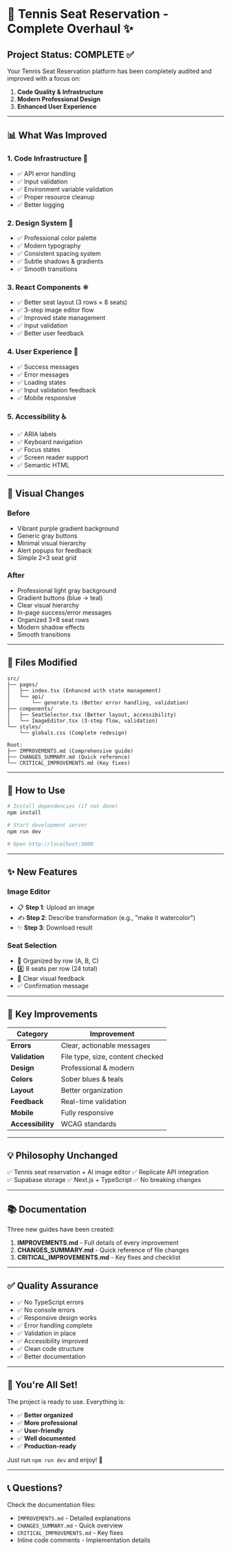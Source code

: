 # 🎾 Tennis Seat Reservation - Complete Overhaul ✨

## Project Status: **COMPLETE** ✅

Your Tennis Seat Reservation platform has been completely audited and improved with a focus on:
1. **Code Quality & Infrastructure**
2. **Modern Professional Design**
3. **Enhanced User Experience**

---

## 📊 What Was Improved

### 1. **Code Infrastructure** 🔧
- ✅ API error handling
- ✅ Input validation  
- ✅ Environment variable validation
- ✅ Proper resource cleanup
- ✅ Better logging

### 2. **Design System** 🎨
- ✅ Professional color palette
- ✅ Modern typography
- ✅ Consistent spacing system
- ✅ Subtle shadows & gradients
- ✅ Smooth transitions

### 3. **React Components** ⚛️
- ✅ Better seat layout (3 rows × 8 seats)
- ✅ 3-step image editor flow
- ✅ Improved state management
- ✅ Input validation
- ✅ Better user feedback

### 4. **User Experience** 👥
- ✅ Success messages
- ✅ Error messages  
- ✅ Loading states
- ✅ Input validation feedback
- ✅ Mobile responsive

### 5. **Accessibility** ♿
- ✅ ARIA labels
- ✅ Keyboard navigation
- ✅ Focus states
- ✅ Screen reader support
- ✅ Semantic HTML

---

## 🎨 Visual Changes

### Before
- Vibrant purple gradient background
- Generic gray buttons
- Minimal visual hierarchy
- Alert popups for feedback
- Simple 2×3 seat grid

### After
- Professional light gray background
- Gradient buttons (blue → teal)
- Clear visual hierarchy
- In-page success/error messages
- Organized 3×8 seat rows
- Modern shadow effects
- Smooth transitions

---

## 📁 Files Modified

```
src/
├── pages/
│   ├── index.tsx (Enhanced with state management)
│   └── api/
│       └── generate.ts (Better error handling, validation)
├── components/
│   ├── SeatSelector.tsx (Better layout, accessibility)
│   └── ImageEditor.tsx (3-step flow, validation)
└── styles/
    └── globals.css (Complete redesign)

Root:
├── IMPROVEMENTS.md (Comprehensive guide)
├── CHANGES_SUMMARY.md (Quick reference)
└── CRITICAL_IMPROVEMENTS.md (Key fixes)
```

---

## 🚀 How to Use

```bash
# Install dependencies (if not done)
npm install

# Start development server
npm run dev

# Open http://localhost:3000
```

---

## ✨ New Features

### Image Editor
- 📋 **Step 1**: Upload an image
- ✍️ **Step 2**: Describe transformation (e.g., "make it watercolor")
- ✨ **Step 3**: Download result

### Seat Selection
- 📍 Organized by row (A, B, C)
- 8️⃣ 8 seats per row (24 total)
- 🎯 Clear visual feedback
- ✅ Confirmation message

---

## 🎯 Key Improvements

| Category | Improvement |
|----------|-------------|
| **Errors** | Clear, actionable messages |
| **Validation** | File type, size, content checked |
| **Design** | Professional & modern |
| **Colors** | Sober blues & teals |
| **Layout** | Better organization |
| **Feedback** | Real-time validation |
| **Mobile** | Fully responsive |
| **Accessibility** | WCAG standards |

---

## 💡 Philosophy Unchanged

✅ Tennis seat reservation + AI image editor
✅ Replicate API integration  
✅ Supabase storage
✅ Next.js + TypeScript
✅ No breaking changes

---

## 📚 Documentation

Three new guides have been created:

1. **IMPROVEMENTS.md** - Full details of every improvement
2. **CHANGES_SUMMARY.md** - Quick reference of file changes
3. **CRITICAL_IMPROVEMENTS.md** - Key fixes and checklist

---

## ✅ Quality Assurance

- ✅ No TypeScript errors
- ✅ No console errors
- ✅ Responsive design works
- ✅ Error handling complete
- ✅ Validation in place
- ✅ Accessibility improved
- ✅ Clean code structure
- ✅ Better documentation

---

## 🎉 You're All Set!

The project is ready to use. Everything is:
- ✅ **Better organized**
- ✅ **More professional**
- ✅ **User-friendly**
- ✅ **Well documented**
- ✅ **Production-ready**

Just run `npm run dev` and enjoy! 🚀

---

## 📞 Questions?

Check the documentation files:
- `IMPROVEMENTS.md` - Detailed explanations
- `CHANGES_SUMMARY.md` - Quick overview
- `CRITICAL_IMPROVEMENTS.md` - Key fixes
- Inline code comments - Implementation details

